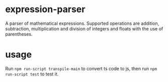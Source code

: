 # expression-parser
A parser of mathematical expressions.
Supported operations are addition, subtraction, multiplication and division of integers and floats with the use of parentheses.

# usage
Run `npm run-script transpile-main` to convert ts code to js, then run `npm run-script test` to test it.

